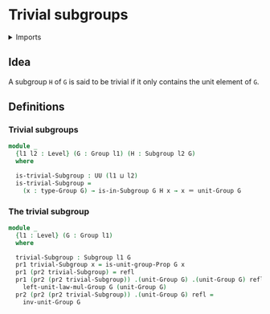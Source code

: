 #  Trivial subgroups

<details><summary>Imports</summary>
```agda
module group-theory.trivial-subgroups where
open import foundation.dependent-pair-types
open import foundation.identity-types
open import foundation.universe-levels
open import group-theory.groups
open import group-theory.subgroups
```
</details>

## Idea

A subgroup `H` of `G` is said to be trivial if it only contains the unit element of `G`.

## Definitions

### Trivial subgroups

```agda
module _
  {l1 l2 : Level} (G : Group l1) (H : Subgroup l2 G)
  where

  is-trivial-Subgroup : UU (l1 ⊔ l2)
  is-trivial-Subgroup =
    (x : type-Group G) → is-in-Subgroup G H x → x ＝ unit-Group G
```

### The trivial subgroup

```agda
module _
  {l1 : Level} (G : Group l1)
  where

  trivial-Subgroup : Subgroup l1 G
  pr1 trivial-Subgroup x = is-unit-group-Prop G x
  pr1 (pr2 trivial-Subgroup) = refl
  pr1 (pr2 (pr2 trivial-Subgroup)) .(unit-Group G) .(unit-Group G) refl refl =
    left-unit-law-mul-Group G (unit-Group G)
  pr2 (pr2 (pr2 trivial-Subgroup)) .(unit-Group G) refl =
    inv-unit-Group G
```
